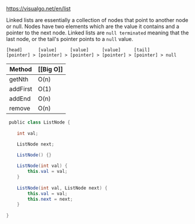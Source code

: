 
https://visualgo.net/en/list

Linked lists are essentially a collection of nodes that point to another node or null. Nodes have two elements which are the value it contains and a pointer to the next node. Linked lists are `null terminated` meaning that the last node, or the tail's pointer points to a `null` value.

```
[head]      [value]     [value]     [value]     [tail]
[pointer] > [pointer] > [pointer] > [pointer] > [pointer] > null
```

| Method   | [[Big O]] |
| -------- | --------- |
| getNth   | O(n)      |
| addFirst | O(1)      |
| addEnd   | O(n)      |
| remove   | O(n)      |

```java
 public class ListNode {
 
	int val;

	ListNode next;

	ListNode() {}
      
	ListNode(int val) {
		this.val = val;
	}
      
	ListNode(int val, ListNode next) {
		this.val = val;
		this.next = next;
	}
	
}
```


